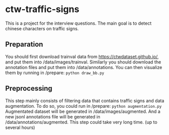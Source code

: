 # ctw-traffic-signs
This is a project for the interview questions. The main goal is to detect chinese characters on traffic signs.

## Preparation
You should first download trainval data from https://ctwdataset.github.io/, and put them into /data/images/trainval.
Similarly you should download the annotation files and put them into /data/annotations.
You can then visualize them by running in /prepare:
```python draw_bb.py``` 
  
## Preprocessing
This step mainly consists of filtering data that contains traffic signs and data augmentation.
To do so, you could run in /prepare:
```python augmentation.py```
Augmentated dataset will be generated in /data/images/augmented. And a new jsonl annotations file will be generated in /data/annotations/augmented. This step could take very long time. (up to several hours)

